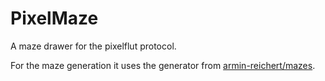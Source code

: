 # PixelMaze

A maze drawer for the pixelflut protocol.

For the maze generation it uses the generator from [armin-reichert/mazes](https://github.com/armin-reichert/mazes).
